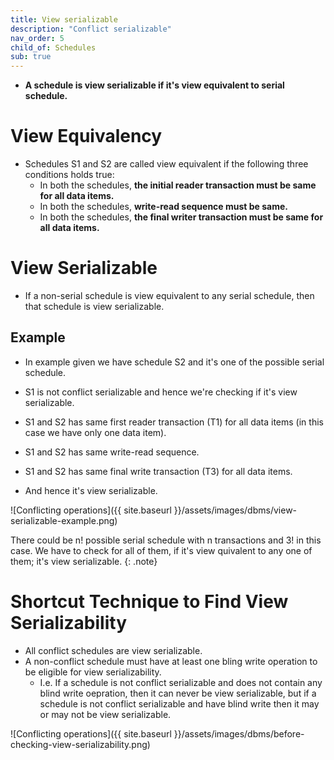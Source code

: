 ```yaml
---
title: View serializable
description: "Conflict serializable"
nav_order: 5
child_of: Schedules
sub: true
---
```


- **A schedule is view serializable if it's view equivalent to serial schedule.**

# View Equivalency

- Schedules S1 and S2 are called view equivalent if the following three conditions holds true:
    - In both the schedules, **the initial reader transaction must be same for all data items.**
    - In both the schedules, **write-read sequence must be same.**
    - In both the schedules, **the final writer transaction must be same for all data items.**

# View Serializable

- If a non-serial schedule is view equivalent to any serial schedule, then that schedule is view serializable.

## Example

- In example given we have schedule S2 and it's one of the possible serial schedule.

- S1 is not conflict serializable and hence we're checking if it's view serializable.
- S1 and S2 has same first reader transaction (T1) for all data items (in this case we have only one data item).
- S1 and S2 has same write-read sequence.
- S1 and S2 has same final write transaction (T3) for all data items.
- And hence it's view serializable.

![Conflicting operations]({{ site.baseurl }}/assets/images/dbms/view-serializable-example.png)

There could be n! possible serial schedule with n transactions and 3! in this case. We have to check for all of them, if it's view quivalent to any one of them; it's view serializable.
{: .note}

# Shortcut Technique to Find View Serializability

- All conflict schedules are view serializable.
- A non-conflict schedule must have at least one bling write operation to be eligible for view serializability.
    - I.e. If a schedule is not conflict serializable and does not contain any blind write oepration, then it can never be view serializable, but if a schedule is not conflict serializable and have blind write then it may or may not be view serializable.

![Conflicting operations]({{ site.baseurl }}/assets/images/dbms/before-checking-view-serializability.png)

